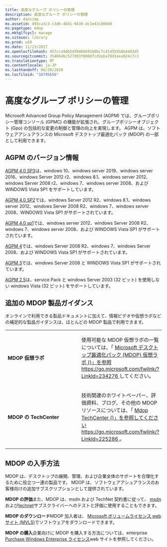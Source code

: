 ```yaml
---
title: 高度なグループ ポリシーの管理
description: 高度なグループ ポリシーの管理
author: dansimp
ms.assetid: 493ca3c3-c3d6-4bb1-9430-dc1e43c86bb0
ms.pagetype: mdop
ms.mktglfcycl: manage
ms.sitesec: library
ms.prod: w10
ms.date: 11/23/2017
ms.openlocfilehash: 457cca9db5d39466691b0bc7c41455910b4483d5
ms.sourcegitcommit: 354664bc527d93f80687cd2eba70d1eea024c7c3
ms.translationtype: MT
ms.contentlocale: ja-JP
ms.lasthandoff: 06/26/2020
ms.locfileid: "10795656"
---
```

# 高度なグループ ポリシーの管理


Microsoft Advanced Group Policy Management (AGPM) では、グループポリシー管理コンソール (GPMC) の機能が拡張され、グループポリシーオブジェクト (Gpo) の包括的な変更の制御と管理の向上を実現します。 AGPM は、ソフトウェアアシュアランスの Microsoft デスクトップ最適化パック (MDOP) の一部として利用できます。

## AGPM のバージョン情報


[AGPM 4.0 SP3](agpm-40-sp3-navengl.md)は、windows 10、windows server 2019、windows server 2016、windows Server 2012 r2、windows 8.1、windows server 2012、windows Server 2008 r2、windows 7、windows server 2008、および WINDOWS Vista SP1 をサポートしています。

[AGPM 4.0 SP2](agpm-40-sp2-navengl.md)では、windows Server 2012 R2、windows 8.1、windows server 2012、windows Server 2008 R2、windows 7、windows server 2008、WINDOWS Vista SP1 がサポートされています。

[AGPM 4.0 sp1](agpm-40-sp1-navengl.md)では、windows server 2012、windows Server 2008 R2、windows 7、windows server 2008、および WINDOWS Vista SP1 がサポートされています。

[AGPM 4](agpm-4-navengl.md)では、windows Server 2008 R2、windows 7、windows Server 2008、および WINDOWS Vista SP1 がサポートされています。

[AGPM 3](agpm-3-navengl.md)では、windows Server 2008 と WINDOWS Vista SP1 がサポートされています。

[AGPM 2.5](agpm-25-navengl.md)は、service Pack と windows Server 2003 (32 ビット) を使用しない windows Vista (32 ビット) をサポートしています。

## 追加の MDOP 製品ガイダンス


オンラインで利用できる製品ドキュメントに加えて、情報ビデオや仮想ラボなどの補足的な製品ガイダンスは、ほとんどの MDOP 製品で利用できます。

<table>
<colgroup>
<col width="50%" />
<col width="50%" />
</colgroup>
<tbody>
<tr class="even">
<td align="left"><p><strong>MDOP 仮想ラボ</strong></p></td>
<td align="left"><p>使用可能な MDOP 仮想ラボの一覧については、「 <a href="https://go.microsoft.com/fwlink/?LinkId=234276" data-raw-source="[Microsoft Desktop Optimization Pack (MDOP) Virtual Labs](https://go.microsoft.com/fwlink/?LinkId=234276)"> Microsoft デスクトップ最適化パック (MDOP) 仮想ラボ ()」を参照 </a> <a href="https://go.microsoft.com/fwlink/?LinkId=234276" data-raw-source="https://go.microsoft.com/fwlink/?LinkId=234276"> https://go.microsoft.com/fwlink/?LinkId=234276 </a> してください。</p></td>
</tr>
<tr class="odd">
<td align="left"><p><strong>MDOP の TechCenter</strong></p></td>
<td align="left"><p>技術関連のホワイトペーパー、評価資料、ブログ、その他の MDOP リソースについては、「 <a href="https://go.microsoft.com/fwlink/?LinkId=225286" data-raw-source="[MDOP TechCenter](https://go.microsoft.com/fwlink/?LinkId=225286)"> Mdop TechCenter ()」を参照してください </a> <a href="https://go.microsoft.com/fwlink/?LinkId=225286" data-raw-source="https://go.microsoft.com/fwlink/?LinkId=225286"> https://go.microsoft.com/fwlink/?LinkId=225286 </a> 。</p>
<p></p></td>
</tr>
</tbody>
</table>

 

## <a href="" id="bkmk-getmdop"></a>MDOP の入手方法


MDOP は、デスクトップの展開、管理、および企業全体のサポートを合理化するために役立つ一連の製品です。 MDOP は、ソフトウェアアシュアランスのお客様向けの追加サブスクリプションとして提供されています。

<a href="" id="evaluate-mdop"></a>**MDOP の評価**また、MDOP は、msdn および TechNet 契約書に従って、 [msdn](https://msdn.microsoft.com/subscriptions/downloads/default.aspx?PV=42:178)および[technet](https://technet.microsoft.com/subscriptions/downloads/default.aspx?PV=42:178)サブスクライバーへのテストと評価に使用することもできます。

<a href="" id="download-mdop"></a>**MDOP のダウンロード**MDOP 加入者は、 [Microsoft ボリュームライセンス web サイト (MVLS)](https://go.microsoft.com/fwlink/?LinkId=166331)でソフトウェアをダウンロードできます。

<a href="" id="purchase-mdop"></a>**MDOP の購入**企業向けに MDOP を購入する方法については、enterprise [Purchase Windows Enterprise ライセンス](https://www.microsoft.com/windows/enterprise/how-to-buy.aspx)web サイトを参照してください。

 

 





